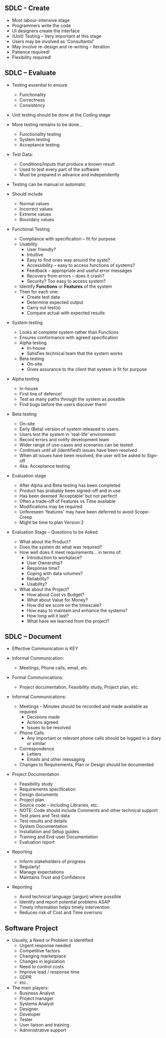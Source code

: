 
## SDLC - Create

- Most labour-intensive stage
- Programmers write the code
- UI designers create the interface
- (Unit) Testing – Very important at this stage
- Users may be involved as 'Consultants!'
- May involve re-design and re-writing – Iteration
- Patience required!
- Flexibility required!

## SDLC – Evaluate

- Testing essential to ensure
  - Functionality
  - Correctness
  - Consistency
- Unit testing should be done at the Coding stage
- More testing remains to be done...
  - Functionality testing
  - System testing
  - Acceptance testing

- Test Data:
  - Conditions/Inputs that produce a known result
  - Used to test every part of the software
  - Must be prepared in advance and independently
- Testing can be manual or automatic
- Should include
  - Normal values
  - Incorrect values
  - Extreme values
  - Boundary values

- Functional Testing
  - Compliance with specification – fit for purpose
  - Usability
    - User friendly?
    - Intuitive
    - Easy to find ones way around the syste?
    - Accessibility – easy to access functions of systems?
    - Feedback – appropriate and useful error messages
    - Recovery from errors – does it crash?
    - Security? Too easy to access system?
  - Identify **Functions** or **Features** of the system
  - Then for each one:
    - Create test data
    - Determine expected output
    - Carry out test(s)
    - Compare actual with expected results
- System testing
  - Looks at complete system rather than Functions
  - Ensures conformance with agreed specification
  - Alpha testing
    - In-house
    - Satisfies technical team that the system works
  - Beta testing
    - On-site
    - Gives assurance to the client that system is fit for purpose
- Alpha testing
  - In-house
  - First line of defence!
  - Test as many paths through the system as possible
  - Find bugs before the users discover them!
- Beta testing
  - On-site
  - Early (Beta) version of system released to users.
  - Users test the system in 'real-life' environment
  - Record errors and notify development team
  - Wider range of use-cases and scenarios can be tested
  - Continues until all (identified!) issues have been resolved
  - When all issues have been resolved, the user will be asked to Sign-off
  - Aka. Acceptance testing
- Evaluation stage
  - After Alpha and Beta testing has been completed
  - Product has probably been signed-off and in use
  - Has been deemed 'Acceptable' but not perfect!
  - Often a trade-off of Features vs Time available
  - Modifications may be required
  - Unforeseen 'features' may have been deferred to avoid Scope-Creep
  - Might be time to plan Version 2
- Evaluation Stage – Questions to be Asked
  - What about the Product?
  - Does the system do what was required?
  - How well does it meet requirements... in terms of:
    - Introduction to workplace?
    - User Ownership?
    - Response time?
    - Coping with data volumes?
    - Reliability?
    - Usability?
  - What about the Project?
    - How about Cost vs Budget?
    - What about Value for Money?
    - How did we score on the timescale?
    - How easy to maintain and enhance the systems?
    - How long will it last?
    - What have we learned from the project?

## SDLC – Document

- Effective Communication is KEY
- Informal Communication:
  - Meetings, Phone calls, email, etc.
- Formal Communications:
  - Project documentation, Feasibility study, Project plan, etc.
- Informal Communications:
  - Meetings – Minutes should be recorded and made available as required
    - Decisions made
    - Actions agreed
    - Issues to be resolved
  - Phone Calls
    - Any important or relevant phone calls should be logged in a diary or similar
  - Correspondence
    - Letters
    - Emails and other messaging
  - Changes to Requirements, Plan or Design should be documented
- Project Documentation
  - Feasibility study
  - Requirements specification
  - Design documents
  - Project plan
  - Source code – including Libraries, etc.
  - NOTE: Code should include Comments and other technical support
  - Test plans and Test data
  - Test results and details
  - System Documentation
  - Installation and Setup guides
  - Training and End-user Documentation
  - Evaluation report

- Reporting
  - Inform stakeholders of progress
  - Regularly!
  - Manage expectations
  - Maintains Trust and Confidence

- Reporting
  - Avoid technical language (jargon) where possible
  - Identify and report potential problems ASAP
  - Timely information helps timely intervention
  - Reduces risk of Cost and Time overruns

## Software Project

- Usually, a Need or Problem is identified
  - Urgent response needed
  - Competitive factors
  - Changing marketplace
  - Changes in legislation
  - Need to control costs
  - Improve lead / response time
  - GDPR
  - etc..
- The main players:
  - Business Analyst
  - Project manager
  - Systems Analyst
  - Designer
  - Developer
  - Tester
  - User liaison and training
  - Administrative support

